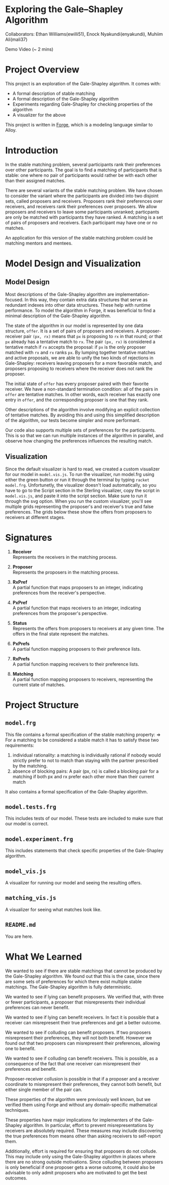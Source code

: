 # Exploring the Gale–Shapley Algorithm

Collaborators: Ethan Williams(ewilli51), Enock Nyakundi(enyakundi), Muhiim Ali(mali37)

Demo Video (~ 2 mins)
# Project Overview

This project is an exploration of the Gale-Shapley algorithm. It comes with:

- A formal description of stable matching
- A formal description of the Gale-Shapley algorithm
- Experiments regarding Gale-Shapley for checking properties of the algorithm
- A visualizer for the above

This project is written in <a href="https://csci1710.github.io/forge-documentation/home.html">Forge</a>, which is a modeling language similar to Alloy.

# Introduction

In the stable matching problem, several participants rank their preferences over other participants. The goal is to find a matching of participants that is stable: one where no pair of participants would rather be with each other than their assigned matches.

There are several variants of the stable matching problem. We have chosen to consider the variant where the participants are divided into two disjoint sets, called proposers and receivers. Proposers rank their preferences over receivers, and receivers rank their preferences over proposers. We allow proposers and receivers to leave some participants unranked; particpants are only be matched with participants they have ranked. A matching is a set of pairs of proposers and receivers. Each participant may have one or no matches.

An application for this version of the stable matching problem could be matching mentors and mentees.

# Model Design and Visualization

## Model Design

Most descriptions of the Gale-Shapley algorithm are implementation-focused. In this way, they contain extra data structures that serve as redundant indexes into other data structures. These help with runtime performance. To model the algorithm in Forge, it was beneficial to find a minimal description of the Gale-Shapley algorithm.

The state of the algorithm in our model is represented by one data structure, `offer`. It is a set of pairs of proposers and receivers. A proposer-receiver pair `(px, rx)` means that `px` is proposing to `rx` in that round; _or_ that `px` already has a tentative match to `rx`. The pair `(px, rx)` is considered a tentative match if `rx` accepts the proposal: if `px` is the only proposer matched with `rx` and `rx` ranks `px`. By lumping together tentative matches and active proposals, we are able to unify the two kinds of rejections in Gale-Shapley: receivers leaving proposers for a more favorable match, and proposers proposing to receivers where the receiver does not rank the proposer.

The initial state of `offer` has every proposer paired with their favorite receiver. We have a non-standard termination condition: all of the pairs in `offer` are tentative matches. In other words, each receiver has exactly one entry in `offer`, and the corresponding proposer is one that they rank.

Other descriptions of the algorithm involve modifying an explicit collection of tentative matches. By avoiding this and using this simplified description of the algorithm, our tests become simpler and more performant.

Our code also supports multiple sets of preferences for the participants. This is so that we can run multiple instances of the algorithm in parallel, and observe how changing the preferences influences the resulting match.

## Visualization

Since the default visualizer is hard to read, we created a custom visualizer for our model in `model.vis.js`. To run the visualizer, run model.frg using either the green button or run it through the terminal by typing `racket model.frg`. Unfortunetly, the visualizer doesn't load automatically, so you have to go to the Script section in the Sterling visualizer, copy the script in `model.vis.js`, and paste it into the script section. Make sure to run it through the svg option.
When you run the custom visualizer, you'll see multiple grids representing the proposer's and receiver's true and false preferences. The grids below these show the offers from proposers to receivers at different stages.

# Signatures

1. **Receiver**  
   Represents the receivers in the matching process.

2. **Proposer**  
   Represents the proposers in the matching process.

3. **RxPref**  
   A partial function that maps proposers to an integer, indicating preferences from the receiver's perspective.

4. **PxPref**  
   A partial function that maps receivers to an integer, indicating preferences from the proposer's perspective.
5. **Status**  
   Represents the offers from proposers to receivers at any given time. The offers in the final state represent the matches.
6. **PxPrefs**  
   A partial function mapping proposers to their preference lists.

7. **RxPrefs**  
   A partial function mapping receivers to their preference lists.

8. **Matching**  
   A partial function mapping proposers to receivers, representing the current state of matches.

# Project Structure

## `model.frg`

This file contains a formal specification of the stable matching property:
=> For a matching to be considered a stable match it has to satisfy these two requirements:

1.  individual rationality: a matching is individually rational if nobody would strictly prefer to not to match than staying with the partner prescribed by the matching.
2.  absence of blocking pairs: A pair (px, rx) is called a blocking pair for a matching if both px and rx prefer each other more than their current match

It also contains a formal specification of the Gale-Shapley algorithm.

## `model.tests.frg`

This includes tests of our model. These tests are included to make sure that our model is correct.

## `model.experiment.frg`

This includes statements that check specific properties of the Gale-Shapley algorithm.

## `model_vis.js`

A visualizer for running our model and seeing the resulting offers.

## `matching_vis.js`

A visualizer for seeing what matches look like.

## `README.md`

You are here.

# What We Learned

We wanted to see if there are stable matchings that cannot be produced by the Gale-Shapley algorithm. We found out that this is the case, since there are some sets of preferences for which there exist multiple stable matchings. The Gale-Shapley algorithm is fully deterministic.

We wanted to see if lying can benefit proposers. We verified that, with three or fewer participants, a proposer that misrepresents their individual preferences can never benefit.

We wanted to see if lying can benefit receivers. In fact it is possible that a receiver can misrepresent their true preferences and get a better outcome.

We wanted to see if colluding can benefit proposers. If two proposers misrepresent their preferences, they will not both benefit. However we found out that two proposers can misrepresent their preferences, allowing one to benefit.

We wanted to see if colluding can benefit receivers. This is possible, as a consequence of the fact that one receiver can misrepresent their preferences and benefit.

Proposer-receiver collusion is possible in that if a proposer and a receiver coordinate to misrepresent their preferences, they cannot both benefit, but either single member of the pair can.

These properties of the algorithm were previously well known, but we verified them using Forge and without any domain-specific mathematical techniques.

These properties have major implications for implementers of the Gale-Shapley algorithm. In particular, effort to prevent misrepresentations by receivers are absolutely required. These measures may include discovering the true preferences from means other than asking receivers to self-report them.

Additionally, effort is required for ensuring that proposers do not collude. This may include only using the Gale-Shapley algorithm in places where there are no strong outside motivations. Since colluding between proposers is only beneficial if one proposer gets a worse outcome, it could also be advisable to only admit proposers who are motivated to get the best outcomes.
